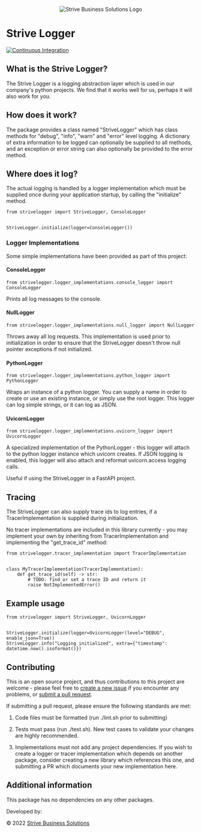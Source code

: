 <p align="center">
<img src="https://avatars.githubusercontent.com/u/18601941?s=200&v=4" alt="Strive Business Solutions Logo" />
</p>

# Strive Logger
[![Continuous Integration](https://github.com/strivesolutions/strive-logger-py/actions/workflows/ci.yml/badge.svg)](https://github.com/strivesolutions/strive-logger-py/actions/workflows/ci.yml)

## What is the Strive Logger?

The Strive Logger is a logging abstraction layer which is used in our company's python projects.  We find that it works well for us, perhaps it will also work for you.

## How does it work?

The package provides a class named "StriveLogger" which has class methods for "debug", "info", "warn" and "error" level logging.  A dictionary of extra information to be logged can optionally be supplied to all methods, and an exception or error string can also optionally be provided to the error method.

## Where does it log?

The actual logging is handled by a logger implementation which must be supplied once during your application startup, by calling the "initialize" method.

```
from strivelogger import StriveLogger, ConsoleLogger


StriveLogger.initialize(logger=ConsoleLogger())
```


### Logger Implementations

Some simple implementations have been provided as part of this project:

#### ConsoleLogger

```from strivelogger.logger_implementations.console_logger import ConsoleLogger```

Prints all log messages to the console.

#### NullLogger

```from strivelogger.logger_implementations.null_logger import NullLogger```

Throws away all log requests.  This implementation is used prior to initialization in order to ensure that the StriveLogger doesn't throw null pointer exceptions if not initialized.

#### PythonLogger

```from strivelogger.logger_implementations.python_logger import PythonLogger```

Wraps an instance of a python logger.  You can supply a name in order to create or use an existing instance, or simply use the root logger.  This logger can log simple strings, or it can log as JSON.

#### UvicornLogger

```from strivelogger.logger_implementations.uvicorn_logger import UvicornLogger```

A specialized implementation of the PythonLogger - this logger will attach to the python logger instance which uvicorn creates.  If JSON logging is enabled, this logger will also attach and reformat uvicorn.access logging calls.

Useful if using the StriveLogger in a FastAPI project.

## Tracing

The StriveLogger can also supply trace ids to log entries, if a TracerImplementation is supplied during initialization.

No tracer implementations are included in this library currently - you may implement your own by inheriting from TracerImplementation and implementing the "get_trace_id" method:

```
from strivelogger.tracer_implementation import TracerImplementation


class MyTracerImplementation(TracerImplementation):
    def get_trace_id(self) -> str:
        # TODO: find or set a trace ID and return it
        raise NotImplementedError()
```

## Example usage

```
from strivelogger import StriveLogger, UvicornLogger


StriveLogger.initialize(logger=UvicornLogger(level="DEBUG", enable_json=True))
StriveLogger.info("Logging initialized", extra={"timestamp": datetime.now().isoformat()})
```

## Contributing

This is an open source project, and thus contributions to this project are welcome - please feel free to [create a new issue](/issues/new/choose) if you encounter any problems, or [submit a pull request](/pulls).

If submitting a pull request, please ensure the following standards are met:

1) Code files must be formatted (run ./lint.sh prior to submitting)

2) Tests must pass (run ./test.sh).  New test cases to validate your changes are highly recommended.

3) Implementations must not add any project dependencies.  If you wish to create a logger or tracer implementation which depends on another package, consider creating a new library which references this one, and submitting a PR which documents your new implementation here.


## Additional information

This package has no dependencies on any other packages.

Developed by:

© 2022 [Strive Business Solutions](https://www.strivebusiness.ca/)
